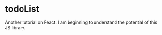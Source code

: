 # todoList
Another tutorial on React. I am beginning to understand the potential of this JS library.
